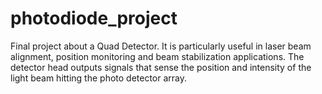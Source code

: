# photodiode_project
Final project about a Quad Detector. It is particularly useful in laser beam alignment, position monitoring and beam stabilization applications. The detector head outputs signals that sense the position and intensity of the light beam hitting the photo detector array.
